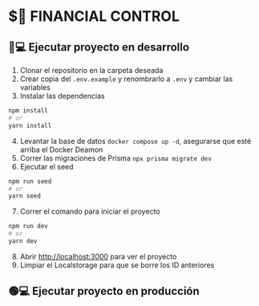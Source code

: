 # $🔺 FINANCIAL CONTROL

##  🔵💻 Ejecutar proyecto en desarrollo
1. Clonar el repositorio en la carpeta deseada
2. Crear copia del `.env.example` y renombrarlo a `.env` y cambiar las variables
3. Instalar las dependencias
```bash
npm install
# or
yarn install
```
4. Levantar la base de datos `docker compose up -d`, asegurarse que esté arriba el Docker Deamon
5. Correr las migraciones de Prisma `npx prisma migrate dev`
6. Ejecutar el seed
```bash
npm run seed
# or
yarn seed 
```
7. Correr el comando para iniciar el proyecto
```bash
npm run dev
# or
yarn dev
```
8. Abrir [http://localhost:3000](http://localhost:3000) para ver el proyecto
9. Limpiar el Localstorage para que se borre los ID anteriores 

## 🟢💻 Ejecutar proyecto en producción